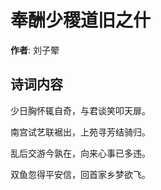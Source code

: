 # 奉酬少稷道旧之什

**作者**: 刘子翚

## 诗词内容

少日胸怀辄自奇，与君谈笑叩天扉。

南宫试艺联裾出，上苑寻芳结骑归。

乱后交游今孰在，向来心事已多违。

双鱼忽得平安信，回首家乡梦欲飞。

